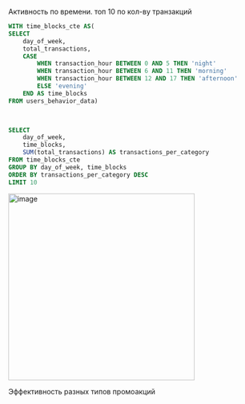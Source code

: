 Активность по времени. топ 10 по кол-ву транзакций
```sql
WITH time_blocks_cte AS(
SELECT
    day_of_week,
    total_transactions,
    CASE
        WHEN transaction_hour BETWEEN 0 AND 5 THEN 'night'
        WHEN transaction_hour BETWEEN 6 AND 11 THEN 'morning'
        WHEN transaction_hour BETWEEN 12 AND 17 THEN 'afternoon'
        ELSE 'evening'
    END AS time_blocks
FROM users_behavior_data)
    


SELECT
    day_of_week,
    time_blocks,
    SUM(total_transactions) AS transactions_per_category
FROM time_blocks_cte
GROUP BY day_of_week, time_blocks
ORDER BY transactions_per_category DESC
LIMIT 10
```
<img width="372" alt="image" src="https://github.com/user-attachments/assets/c6f37814-8576-4de2-abc5-05f36c2f5151" />



Эффективность разных типов промоакций
